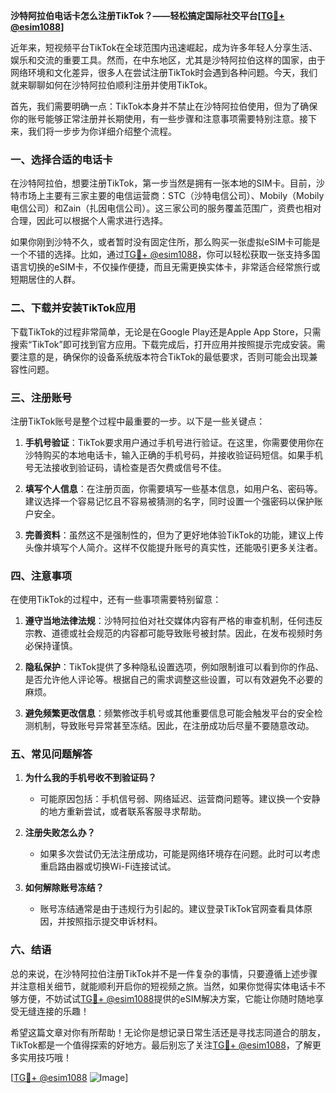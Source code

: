 **沙特阿拉伯电话卡怎么注册TikTok？——轻松搞定国际社交平台[[TG💪+ @esim1088](https://t.me/s/esim1088)]**

近年来，短视频平台TikTok在全球范围内迅速崛起，成为许多年轻人分享生活、娱乐和交流的重要工具。然而，在中东地区，尤其是沙特阿拉伯这样的国家，由于网络环境和文化差异，很多人在尝试注册TikTok时会遇到各种问题。今天，我们就来聊聊如何在沙特阿拉伯顺利注册并使用TikTok。

首先，我们需要明确一点：TikTok本身并不禁止在沙特阿拉伯使用，但为了确保你的账号能够正常注册并长期使用，有一些步骤和注意事项需要特别注意。接下来，我们将一步步为你详细介绍整个流程。

### 一、选择合适的电话卡

在沙特阿拉伯，想要注册TikTok，第一步当然是拥有一张本地的SIM卡。目前，沙特市场上主要有三家主要的电信运营商：STC（沙特电信公司）、Mobily（Mobily电信公司）和Zain（扎因电信公司）。这三家公司的服务覆盖范围广，资费也相对合理，因此可以根据个人需求进行选择。

如果你刚到沙特不久，或者暂时没有固定住所，那么购买一张虚拟eSIM卡可能是一个不错的选择。比如，通过[TG💪+ @esim1088](https://t.me/s/esim1088)，你可以轻松获取一张支持多国语言切换的eSIM卡，不仅操作便捷，而且无需更换实体卡，非常适合经常旅行或短期居住的人群。

### 二、下载并安装TikTok应用

下载TikTok的过程非常简单，无论是在Google Play还是Apple App Store，只需搜索“TikTok”即可找到官方应用。下载完成后，打开应用并按照提示完成安装。需要注意的是，确保你的设备系统版本符合TikTok的最低要求，否则可能会出现兼容性问题。

### 三、注册账号

注册TikTok账号是整个过程中最重要的一步。以下是一些关键点：

1. **手机号验证**：TikTok要求用户通过手机号进行验证。在这里，你需要使用你在沙特购买的本地电话卡，输入正确的手机号码，并接收验证码短信。如果手机号无法接收到验证码，请检查是否欠费或信号不佳。

2. **填写个人信息**：在注册页面，你需要填写一些基本信息，如用户名、密码等。建议选择一个容易记忆且不容易被猜测的名字，同时设置一个强密码以保护账户安全。

3. **完善资料**：虽然这不是强制性的，但为了更好地体验TikTok的功能，建议上传头像并填写个人简介。这样不仅能提升账号的真实性，还能吸引更多关注者。

### 四、注意事项

在使用TikTok的过程中，还有一些事项需要特别留意：

1. **遵守当地法律法规**：沙特阿拉伯对社交媒体内容有严格的审查机制，任何违反宗教、道德或社会规范的内容都可能导致账号被封禁。因此，在发布视频时务必保持谨慎。

2. **隐私保护**：TikTok提供了多种隐私设置选项，例如限制谁可以看到你的作品、是否允许他人评论等。根据自己的需求调整这些设置，可以有效避免不必要的麻烦。

3. **避免频繁更改信息**：频繁修改手机号或其他重要信息可能会触发平台的安全检测机制，导致账号异常甚至冻结。因此，在注册成功后尽量不要随意改动。

### 五、常见问题解答

1. **为什么我的手机号收不到验证码？**
   - 可能原因包括：手机信号弱、网络延迟、运营商问题等。建议换一个安静的地方重新尝试，或者联系客服寻求帮助。

2. **注册失败怎么办？**
   - 如果多次尝试仍无法注册成功，可能是网络环境存在问题。此时可以考虑重启路由器或切换Wi-Fi连接试试。

3. **如何解除账号冻结？**
   - 账号冻结通常是由于违规行为引起的。建议登录TikTok官网查看具体原因，并按照指示提交申诉材料。

### 六、结语

总的来说，在沙特阿拉伯注册TikTok并不是一件复杂的事情，只要遵循上述步骤并注意相关细节，就能顺利开启你的短视频之旅。当然，如果你觉得实体电话卡不够方便，不妨试试[TG💪+ @esim1088](https://t.me/s/esim1088)提供的eSIM解决方案，它能让你随时随地享受无缝连接的乐趣！

希望这篇文章对你有所帮助！无论你是想记录日常生活还是寻找志同道合的朋友，TikTok都是一个值得探索的好地方。最后别忘了关注[TG💪+ @esim1088](https://t.me/s/esim1088)，了解更多实用技巧哦！

[[TG💪+ @esim1088](https://t.me/s/esim1088) ![Image](https://i.postimg.cc/4NQfJmqS/Snipaste-2025-05-13-00-14-12.png)]